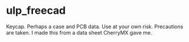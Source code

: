 # ulp_freecad
Keycap. Perhaps a case and PCB data. Use at your own risk.  Precautions are taken. I made this from a data sheet CherryMX gave me.
